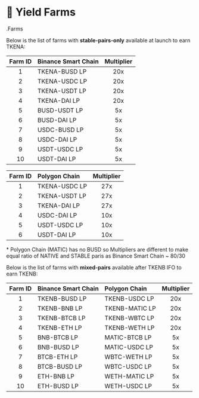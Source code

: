 # 🚜 Yield Farms

.Farms

Below is the list of farms with **stable-pairs-only** available at launch to earn TKENA:

| Farm  ID | Binance Smart Chain | Multiplier |
| :---: | :--- | :---: |
| 1 | TKENA-BUSD LP  | 20x |
| 2 | TKENA-USDC LP | 20x |
| 3 | TKENA-USDT LP | 20x |
| 4 | TKENA-DAI LP | 20x |
| 5 | BUSD-USDT LP  | 5x |
| 6 | BUSD-DAI LP  | 5x |
| 7 | USDC-BUSD LP  | 5x |
| 8 | USDC-DAI LP | 5x |
| 9 | USDT-USDC LP | 5x |
| 10 | USDT-DAI LP | 5x |

| Farm  ID | Polygon Chain          | Multiplier |
| :---: | :--- | :---: |
| 1 | TKENA-USDC LP  | 27x |
| 2 | TKENA-USDT LP | 27x |
| 3 | TKENA-DAI LP | 27x |
| 4 | USDC-DAI LP | 10x |
| 5 | USDT-USDC LP | 10x |
| 6 | USDT-DAI LP | 10x |

\* Polygon Chain \(MATIC\) has no BUSD so Multipliers are different to make equal ratio of NATIVE and STABLE paris as Binance Smart Chain ~ 80/30

Below is the list of farms with **mixed-pairs** available after TKENB IFO to earn TKENB:

| Farm  ID | Binance Smart Chain | Polygon Chain | Multiplier |
| :---: | :--- | :--- | :---: |
| 1 | TKENB-BUSD LP | TKENB-USDC LP | 20x |
| 2 | TKENB-BNB LP | TKENB-MATIC LP | 20x |
| 3 | TKENB-BTCB LP | TKENB-WBTC LP | 20x |
| 4 | TKENB-ETH LP | TKENB-WETH LP | 20x |
| 5 | BNB-BTCB LP | MATIC-BTCB LP | 5x |
| 6 | BNB-BUSD LP  | MATIC-USDC LP  | 5x |
| 7 | BTCB-ETH LP  | WBTC-WETH LP  | 5x |
| 8 | BTCB-BUSD LP | WBTC-USDC LP | 5x |
| 9 | ETH-BNB LP | WETH-MATIC LP | 5x |
| 10 | ETH-BUSD LP | WETH-USDC LP | 5x |

